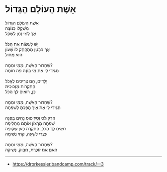 # אֵשֶׁת הָעוֹלָם הַגָּדוֹל

אֵשֶׁת הָעוֹלָם הַגָּדוֹל \
מִשְׁקָלוֹ כְּנוֹצָה \
אַךְ לְמִי זְמַן לִשְׁקֹל \
\
יֵשׁ לַעֲשׂוֹת אֶת הַכֹּל \
אַךְ בַּבֶּטֶן מְתַקְתֵּק לוֹ שָׁעוֹן \
הוּא מֵחוֹל \
\
שִׁחְרוּר הָאִשָּׁה, מִמִּי וּמִמָּה? \
תַּגִּידִי לִי אַתְּ מִי בּוֹנֶה פֹּה חוֹמָה\
\
יְלָדִים, הֵם צְרִיכִים לֶאֱכֹל \
הַתִּקְרוֹת מִזְּכוּכִית \
כֵּן, רוֹאִים לָךְ הַכֹּל \
\
שִׁחְרוּר הָאִשָּׁה, מִמִּי וּמִמָּה? \
תַּגִּידִי לִי אֶת אֵיךְ הָפַכְתָּ לְשִׁפְחָה \
\
הֶרְקוּלֶס וְסִיזִיפוּס נָחִים בַּפִּנָּה \
שִׁפְחָה מֵרָצוֹן אוֹתָם מַחֲלִיפָה \
רוֹאִים לָךְ הַכֹּל, הַתִּקְרָה כָּאן שְׁקוּפָה \
עִצְרִי לְשָׁעָה, קְחִי נְשִׁימָה \
\
שִׁחְרוּר הָאִשָּׁה, מִמִּי וּמִמָּה? \
הַאִם אַתְּ זוֹכֶרֶת, חִבּוּק, נְשִׁיקָה 

---
- https://drorkessler.bandcamp.com/track/--3
